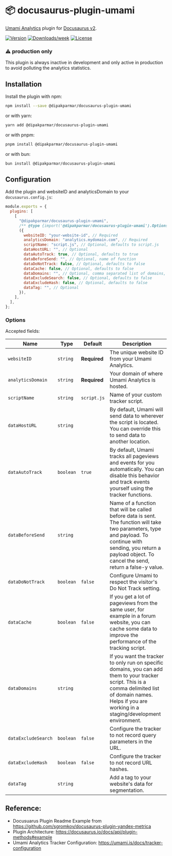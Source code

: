 # 📦 docusaurus-plugin-umami

[Umami Analytics](https://umami.is) plugin for [Docusaurus v2](https://docusaurus.io/).

[![Version](https://img.shields.io/npm/v/@dipakparmar/docusaurus-plugin-umami.svg)](https://npmjs.org/package/@dipakparmar/docusaurus-plugin-umami)
[![Downloads/week](https://img.shields.io/npm/dw/@dipakparmar/docusaurus-plugin-umami)](https://npmjs.org/package/@dipakparmar/docusaurus-plugin-umami)
[![License](https://img.shields.io/npm/l/@dipakparmar/docusaurus-plugin-umami.svg)](https://github.com/dipakparmar/docusaurus-plugin-umami/blob/main/package.json)

### ⚠️ production only

This plugin is always inactive in development and only active in production to avoid polluting the analytics statistics.

## Installation

Install the plugin with npm:

```bash
npm install --save @dipakparmar/docusaurus-plugin-umami
```

or with yarn:

```bash
yarn add @dipakparmar/docusaurus-plugin-umami
```

or with pnpm:

```bash
pnpm install @dipakparmar/docusaurus-plugin-umami
```

or with bun:

```bash
bun install @dipakparmar/docusaurus-plugin-umami
```

## Configuration

Add the plugin and websiteID and analyticsDomain to your `docusaurus.config.js`:

```js
module.exports = {
  plugins: [
    [
      "@dipakparmar/docusaurus-plugin-umami",
      /** @type {import('@dipakparmar/docusaurus-plugin-umami').Options} */
      ({
        websiteID: "your-website-id", // Required
        analyticsDomain: "analytics.mydomain.com", // Required
        scriptName: "script.js", // Optional, defaults to script.js
        dataHostURL: "", // Optional
        dataAutoTrack: true, // Optional, defaults to true
        dataBeforeSend: "", // Optional, name of function
        dataDoNotTrack: false, // Optional, defaults to false
        dataCache: false, // Optional, defaults to false
        dataDomains: "", // Optional, comma separated list of domains, *Recommended*
        dataExcludeSearch: false, // Optional, defaults to false
        dataExcludeHash: false, // Optional, defaults to false
        dataTag: "", // Optional
      }),
    ],
  ],
};
```

### Options

Accepted fields:

<small>

| Name                | Type      | Default      | Description                                                                                                                                                                                                             |
| ------------------- | --------- | ------------ | ----------------------------------------------------------------------------------------------------------------------------------------------------------------------------------------------------------------------- |
| `websiteID`         | `string`  | **Required** | The unique website ID from your Umami Analytics.                                                                                                                                                                        |
| `analyticsDomain`   | `string`  | **Required** | Your domain of where Umami Analytics is hosted.                                                                                                                                                                         |
| `scriptName`        | `string`  | `script.js`  | Name of your custom tracker script.                                                                                                                                                                                     |
| `dataHostURL`       | `string`  |              | By default, Umami will send data to wherever the script is located. You can override this to send data to another location.                                                                                             |
| `dataAutoTrack`     | `boolean` | `true`       | By default, Umami tracks all pageviews and events for you automatically. You can disable this behavior and track events yourself using the tracker functions.                                                           |
| `dataBeforeSend`    | `string`  |              | Name of a function that will be called before data is sent. The function will take two parameters, type and payload. To continue with sending, you return a payload object. To cancel the send, return a false-y value. |
| `dataDoNotTrack`    | `boolean` | `false`      | Configure Umami to respect the visitor's Do Not Track setting.                                                                                                                                                          |
| `dataCache`         | `boolean` | `false`      | If you get a lot of pageviews from the same user, for example in a forum website, you can cache some data to improve the performance of the tracking script.                                                            |
| `dataDomains`       | `string`  |              | If you want the tracker to only run on specific domains, you can add them to your tracker script. This is a comma delimited list of domain names. Helps if you are working in a staging/development environment.        |
| `dataExcludeSearch` | `boolean` | `false`      | Configure the tracker to not record query parameters in the URL.                                                                                                                                                        |
| `dataExcludeHash`   | `boolean` | `false`      | Configure the tracker to not record URL hashes.                                                                                                                                                                         |
| `dataTag`           | `string`  |              | Add a tag to your website's data for segmentation.                                                                                                                                                                      |

</small>

## Reference:

- Docusuarus Plugin Readme Example from https://github.com/sgromkov/docusaurus-plugin-yandex-metrica
- Plugin Architecture: https://docusaurus.io/docs/api/plugin-methods#example
- Umami Analytics Tracker Configuration: https://umami.is/docs/tracker-configuration
